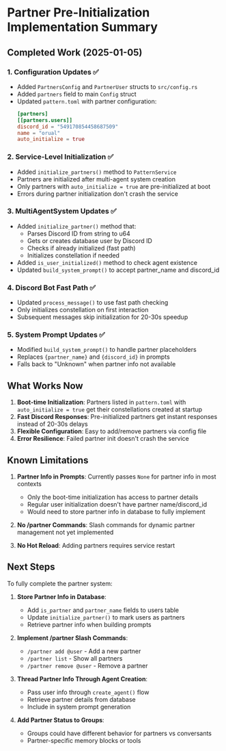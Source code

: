 # Partner Pre-Initialization Implementation Summary

## Completed Work (2025-01-05)

### 1. Configuration Updates ✅
- Added `PartnersConfig` and `PartnerUser` structs to `src/config.rs`
- Added `partners` field to main `Config` struct
- Updated `pattern.toml` with partner configuration:
  ```toml
  [partners]
  [[partners.users]]
  discord_id = "549170854458687509"
  name = "orual"
  auto_initialize = true
  ```

### 2. Service-Level Initialization ✅
- Added `initialize_partners()` method to `PatternService`
- Partners are initialized after multi-agent system creation
- Only partners with `auto_initialize = true` are pre-initialized at boot
- Errors during partner initialization don't crash the service

### 3. MultiAgentSystem Updates ✅
- Added `initialize_partner()` method that:
  - Parses Discord ID from string to u64
  - Gets or creates database user by Discord ID
  - Checks if already initialized (fast path)
  - Initializes constellation if needed
- Added `is_user_initialized()` method to check agent existence
- Updated `build_system_prompt()` to accept partner_name and discord_id

### 4. Discord Bot Fast Path ✅
- Updated `process_message()` to use fast path checking
- Only initializes constellation on first interaction
- Subsequent messages skip initialization for 20-30s speedup

### 5. System Prompt Updates ✅
- Modified `build_system_prompt()` to handle partner placeholders
- Replaces `{partner_name}` and `{discord_id}` in prompts
- Falls back to "Unknown" when partner info not available

## What Works Now

1. **Boot-time Initialization**: Partners listed in `pattern.toml` with `auto_initialize = true` get their constellations created at startup
2. **Fast Discord Responses**: Pre-initialized partners get instant responses instead of 20-30s delays
3. **Flexible Configuration**: Easy to add/remove partners via config file
4. **Error Resilience**: Failed partner init doesn't crash the service

## Known Limitations

1. **Partner Info in Prompts**: Currently passes `None` for partner info in most contexts
   - Only the boot-time initialization has access to partner details
   - Regular user initialization doesn't have partner name/discord_id
   - Would need to store partner info in database to fully implement

2. **No /partner Commands**: Slash commands for dynamic partner management not yet implemented

3. **No Hot Reload**: Adding partners requires service restart

## Next Steps

To fully complete the partner system:

1. **Store Partner Info in Database**:
   - Add `is_partner` and `partner_name` fields to users table
   - Update `initialize_partner()` to mark users as partners
   - Retrieve partner info when building prompts

2. **Implement /partner Slash Commands**:
   - `/partner add @user` - Add a new partner
   - `/partner list` - Show all partners
   - `/partner remove @user` - Remove a partner

3. **Thread Partner Info Through Agent Creation**:
   - Pass user info through `create_agent()` flow
   - Retrieve partner details from database
   - Include in system prompt generation

4. **Add Partner Status to Groups**:
   - Groups could have different behavior for partners vs conversants
   - Partner-specific memory blocks or tools